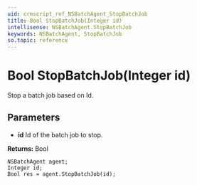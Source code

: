 ```yaml
---
uid: crmscript_ref_NSBatchAgent_StopBatchJob
title: Bool StopBatchJob(Integer id)
intellisense: NSBatchAgent.StopBatchJob
keywords: NSBatchAgent, StopBatchJob
so.topic: reference
---
```


# Bool StopBatchJob(Integer id)

Stop a batch job based on Id.

## Parameters

* **id** Id of the batch job to stop.

**Returns:** Bool

```crmscript
NSBatchAgent agent;
Integer id;
Bool res = agent.StopBatchJob(id);
```

